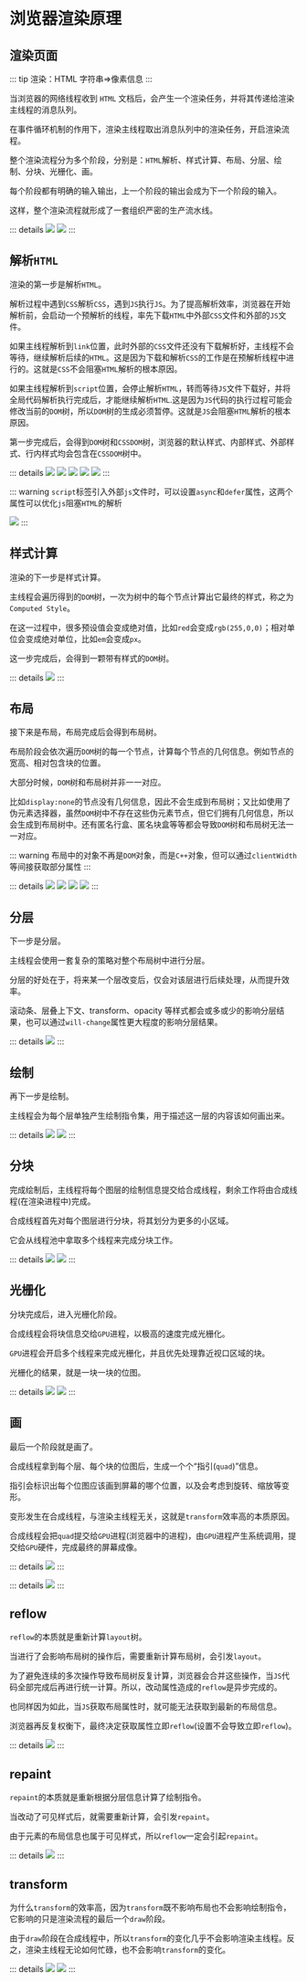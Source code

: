 # 浏览器渲染原理

## 渲染页面

::: tip
渲染：HTML 字符串=>像素信息
:::

当浏览器的网络线程收到 `HTML` 文档后，会产生一个渲染任务，并将其传递给渲染主线程的消息队列。

在事件循环机制的作用下，渲染主线程取出消息队列中的渲染任务，开启渲染流程。

整个渲染流程分为多个阶段，分别是：`HTML`解析、样式计算、布局、分层、绘制、分块、光栅化、画。

每个阶段都有明确的输入输出，上一个阶段的输出会成为下一个阶段的输入。

这样，整个渲染流程就形成了一套组织严密的生产流水线。

::: details
![](/images/browser/render/01.png)
![](/images/browser/render/02.png)
:::

## 解析`HTML`

渲染的第一步是解析`HTML`。

解析过程中遇到`CSS`解析`CSS`，遇到`JS`执行`JS`。为了提高解析效率，浏览器在开始解析前，会启动一个预解析的线程，率先下载`HTML`中外部`CSS`文件和外部的`JS`文件。

如果主线程解析到`link`位置，此时外部的`CSS`文件还没有下载解析好，主线程不会等待，继续解析后续的`HTML`。这是因为下载和解析`CSS`的工作是在预解析线程中进行的。这就是`CSS`不会阻塞`HTML`解析的根本原因。

如果主线程解析到`script`位置，会停止解析`HTML`，转而等待`JS`文件下载好，并将全局代码解析执行完成后，才能继续解析`HTML`.这是因为`JS`代码的执行过程可能会修改当前的`DOM`树，所以`DOM`树的生成必须暂停。这就是`JS`会阻塞`HTML`解析的根本原因。

第一步完成后，会得到`DOM`树和`CSSDOM`树，浏览器的默认样式、内部样式、外部样式、行内样式均会包含在`CSSDOM`树中。

::: details
![](/images/browser/render/03.png)
![](/images/browser/render/04.png)
![](/images/browser/render/05.png)
![](/images/browser/render/06.png)
![](/images/browser/render/07.png)
:::

::: warning
`script`标签引入外部`js`文件时，可以设置`async`和`defer`属性，这两个属性可以优化`js`阻塞`HTML`的解析

![](/images/browser/render/26.png)
:::

## 样式计算

渲染的下一步是样式计算。

主线程会遍历得到的`DOM`树，一次为树中的每个节点计算出它最终的样式，称之为`Computed Style`。

在这一过程中，很多预设值会变成绝对值，比如`red`会变成`rgb(255,0,0)`；相对单位会变成绝对单位，比如`em`会变成`px`。

这一步完成后，会得到一颗带有样式的`DOM`树。

::: details
![](/images/browser/render/08.png)
:::

## 布局

接下来是布局，布局完成后会得到布局树。

布局阶段会依次遍历`DOM`树的每一个节点，计算每个节点的几何信息。例如节点的宽高、相对包含块的位置。

大部分时候，`DOM`树和布局树并非一一对应。

比如`display:none`的节点没有几何信息，因此不会生成到布局树；又比如使用了伪元素选择器，虽然`DOM`树中不存在这些伪元素节点，但它们拥有几何信息，所以会生成到布局树中。还有匿名行盒、匿名块盒等等都会导致`DOM`树和布局树无法一一对应。

::: warning
布局中的对象不再是`DOM`对象，而是`C++`对象，但可以通过`clientWidth`等间接获取部分属性
:::

::: details
![](/images/browser/render/09.png)
![](/images/browser/render/10.png)
![](/images/browser/render/11.png)
![](/images/browser/render/12.png)
:::

## 分层

下一步是分层。

主线程会使用一套复杂的策略对整个布局树中进行分层。

分层的好处在于，将来某一个层改变后，仅会对该层进行后续处理，从而提升效率。

滚动条、层叠上下文、transform、opacity 等样式都会或多或少的影响分层结果，也可以通过`will-change`属性更大程度的影响分层结果。

::: details
![](/images/browser/render/13.png)
:::

## 绘制

再下一步是绘制。

主线程会为每个层单独产生绘制指令集，用于描述这一层的内容该如何画出来。

::: details
![](/images/browser/render/14.png)
![](/images/browser/render/15.png)
:::

## 分块

完成绘制后，主线程将每个图层的绘制信息提交给合成线程，剩余工作将由合成线程(在渲染进程中)完成。

合成线程首先对每个图层进行分块，将其划分为更多的小区域。

它会从线程池中拿取多个线程来完成分块工作。

::: details
![](/images/browser/render/16.png)
![](/images/browser/render/17.png)
:::

## 光栅化

分块完成后，进入光栅化阶段。

合成线程会将块信息交给`GPU`进程，以极高的速度完成光栅化。

`GPU`进程会开启多个线程来完成光栅化，并且优先处理靠近视口区域的块。

光栅化的结果，就是一块一块的位图。

::: details
![](/images/browser/render/18.png)
![](/images/browser/render/19.png)
:::

## 画

最后一个阶段就是画了。

合成线程拿到每个层、每个块的位图后，生成一个个“指引(`quad`)”信息。

指引会标识出每个位图应该画到屏幕的哪个位置，以及会考虑到旋转、缩放等变形。

变形发生在合成线程，与渲染主线程无关，这就是`transform`效率高的本质原因。

合成线程会把`quad`提交给`GPU`进程(浏览器中的进程)，由`GPU`进程产生系统调用，提交给`GPU`硬件，完成最终的屏幕成像。

::: details
![](/images/browser/render/20.png)
:::

::: details
![](/images/browser/render/21.png)
:::

## reflow

`reflow`的本质就是重新计算`layout`树。

当进行了会影响布局树的操作后，需要重新计算布局树，会引发`layout`。

为了避免连续的多次操作导致布局树反复计算，浏览器会合并这些操作，当`JS`代码全部完成后再进行统一计算。所以，改动属性造成的`reflow`是异步完成的。

也同样因为如此，当`JS`获取布局属性时，就可能无法获取到最新的布局信息。

浏览器再反复权衡下，最终决定获取属性立即`reflow`(设置不会导致立即`reflow`)。

::: details
![](/images/browser/render/22.png)
:::

## repaint

`repaint`的本质就是重新根据分层信息计算了绘制指令。

当改动了可见样式后，就需要重新计算，会引发`repaint`。

由于元素的布局信息也属于可见样式，所以`reflow`一定会引起`repaint`。

::: details
![](/images/browser/render/23.png)
:::

## transform

为什么`transform`的效率高，因为`transform`既不影响布局也不会影响绘制指令，它影响的只是渲染流程的最后一个`draw`阶段。

由于`draw`阶段在合成线程中，所以`transform`的变化几乎不会影响渲染主线程。反之，渲染主线程无论如何忙碌，也不会影响`transform`的变化。

::: details
![](/images/browser/render/24.png)
![](/images/browser/render/25.png)
:::

